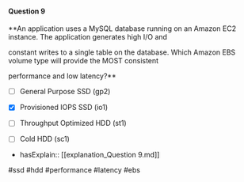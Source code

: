 #### Question  9


**An application uses a MySQL database running on an Amazon EC2 instance. The application generates high I/O and

constant writes to a single table on the database. Which Amazon EBS volume type will provide the MOST consistent

performance and low latency?**


- [ ] General Purpose SSD (gp2)


- [x] Provisioned IOPS SSD (io1)


- [ ] Throughput Optimized HDD (st1)


- [ ] Cold HDD (sc1)



- hasExplain:: [[explanation_Question  9.md]]

#ssd #hdd #performance #latency #ebs 
